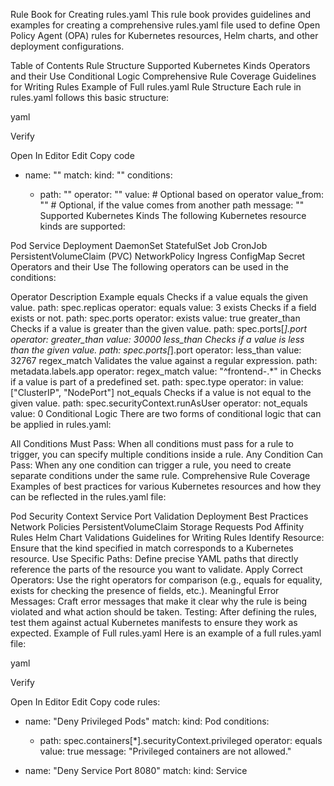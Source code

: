 Rule Book for Creating rules.yaml
This rule book provides guidelines and examples for creating a comprehensive rules.yaml file used to define Open Policy Agent (OPA) rules for Kubernetes resources, Helm charts, and other deployment configurations.

Table of Contents
Rule Structure
Supported Kubernetes Kinds
Operators and their Use
Conditional Logic
Comprehensive Rule Coverage
Guidelines for Writing Rules
Example of Full rules.yaml
Rule Structure
Each rule in rules.yaml follows this basic structure:

yaml

Verify

Open In Editor
Edit
Copy code
- name: "<Rule Name>"
  match:
    kind: "<Kubernetes Kind>"
  conditions:
    - path: "<YAML Path in Manifest>"
      operator: "<Comparison Operator>"
      value: <Expected Value> # Optional based on operator
      value_from: "<Reference Path>" # Optional, if the value comes from another path
  message: "<Error Message>"
Supported Kubernetes Kinds
The following Kubernetes resource kinds are supported:

Pod
Service
Deployment
DaemonSet
StatefulSet
Job
CronJob
PersistentVolumeClaim (PVC)
NetworkPolicy
Ingress
ConfigMap
Secret
Operators and their Use
The following operators can be used in the conditions:

Operator	Description	Example
equals	Checks if a value equals the given value.	path: spec.replicas operator: equals value: 3
exists	Checks if a field exists or not.	path: spec.ports operator: exists value: true
greater_than	Checks if a value is greater than the given value.	path: spec.ports[*].port operator: greater_than value: 30000
less_than	Checks if a value is less than the given value.	path: spec.ports[*].port operator: less_than value: 32767
regex_match	Validates the value against a regular expression.	path: metadata.labels.app operator: regex_match value: "^frontend-.*"
in	Checks if a value is part of a predefined set.	path: spec.type operator: in value: ["ClusterIP", "NodePort"]
not_equals	Checks if a value is not equal to the given value.	path: spec.securityContext.runAsUser operator: not_equals value: 0
Conditional Logic
There are two forms of conditional logic that can be applied in rules.yaml:

All Conditions Must Pass: When all conditions must pass for a rule to trigger, you can specify multiple conditions inside a rule.
Any Condition Can Pass: When any one condition can trigger a rule, you need to create separate conditions under the same rule.
Comprehensive Rule Coverage
Examples of best practices for various Kubernetes resources and how they can be reflected in the rules.yaml file:

Pod Security Context
Service Port Validation
Deployment Best Practices
Network Policies
PersistentVolumeClaim Storage Requests
Pod Affinity Rules
Helm Chart Validations
Guidelines for Writing Rules
Identify Resource: Ensure that the kind specified in match corresponds to a Kubernetes resource.
Use Specific Paths: Define precise YAML paths that directly reference the parts of the resource you want to validate.
Apply Correct Operators: Use the right operators for comparison (e.g., equals for equality, exists for checking the presence of fields, etc.).
Meaningful Error Messages: Craft error messages that make it clear why the rule is being violated and what action should be taken.
Testing: After defining the rules, test them against actual Kubernetes manifests to ensure they work as expected.
Example of Full rules.yaml
Here is an example of a full rules.yaml file:

yaml

Verify

Open In Editor
Edit
Copy code
rules:
  - name: "Deny Privileged Pods"
    match:
      kind: Pod
    conditions:
      - path: spec.containers[*].securityContext.privileged
        operator: equals
        value: true
    message: "Privileged containers are not allowed."

  - name: "Deny Service Port 8080"
    match:
      kind: Service


